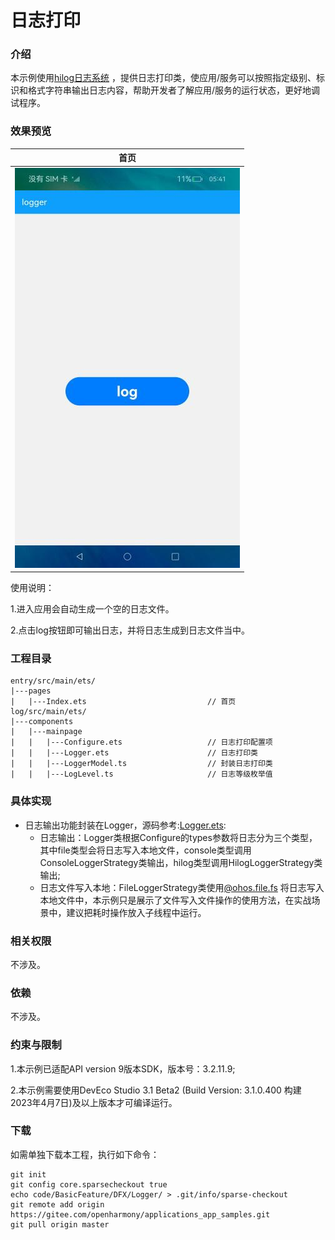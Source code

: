 # 日志打印

### 介绍

本示例使用[hilog日志系统](https://gitee.com/openharmony/docs/blob/master/zh-cn/application-dev/reference/apis/js-apis-hilog.md) ，提供日志打印类，使应用/服务可以按照指定级别、标识和格式字符串输出日志内容，帮助开发者了解应用/服务的运行状态，更好地调试程序。

### 效果预览
|首页|
|---------|
|![image](screenshots/device/index.png)|

使用说明：

1.进入应用会自动生成一个空的日志文件。

2.点击log按钮即可输出日志，并将日志生成到日志文件当中。

### 工程目录
```
entry/src/main/ets/
|---pages
|   |---Index.ets                           // 首页
log/src/main/ets/
|---components
|   |---mainpage
|   |   |---Configure.ets                   // 日志打印配置项
|   |   |---Logger.ets                      // 日志打印类
|   |   |---LoggerModel.ts                  // 封装日志打印类
|   |   |---LogLevel.ts                     // 日志等级枚举值
```

### 具体实现
+ 日志输出功能封装在Logger，源码参考:[Logger.ets](log/src/main/ets/components/mainpage/Logger.ets):
    + 日志输出：Logger类根据Configure的types参数将日志分为三个类型，其中file类型会将日志写入本地文件，console类型调用ConsoleLoggerStrategy类输出，hilog类型调用HilogLoggerStrategy类输出;
    + 日志文件写入本地：FileLoggerStrategy类使用[@ohos.file.fs](https://gitee.com/openharmony/docs/blob/master/zh-cn/application-dev/reference/apis/js-apis-file-fs.md) 将日志写入本地文件中，本示例只是展示了文件写入文件操作的使用方法，在实战场景中，建议把耗时操作放入子线程中运行。

### 相关权限

不涉及。

### 依赖

不涉及。

### 约束与限制

1.本示例已适配API version 9版本SDK，版本号：3.2.11.9;

2.本示例需要使用DevEco Studio 3.1 Beta2 (Build Version: 3.1.0.400 构建 2023年4月7日)及以上版本才可编译运行。

### 下载
如需单独下载本工程，执行如下命令：
```
git init
git config core.sparsecheckout true
echo code/BasicFeature/DFX/Logger/ > .git/info/sparse-checkout
git remote add origin https://gitee.com/openharmony/applications_app_samples.git
git pull origin master
```

